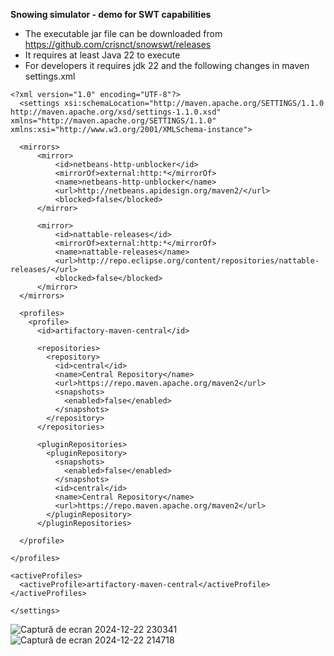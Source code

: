 **Snowing simulator - demo for SWT capabilities**
- The executable jar file can be downloaded from https://github.com/crisnct/snowswt/releases
- It requires at least Java 22 to execute
- For developers it requires jdk 22 and the following changes in maven settings.xml
```
<?xml version="1.0" encoding="UTF-8"?>
  <settings xsi:schemaLocation="http://maven.apache.org/SETTINGS/1.1.0 http://maven.apache.org/xsd/settings-1.1.0.xsd" xmlns="http://maven.apache.org/SETTINGS/1.1.0" xmlns:xsi="http://www.w3.org/2001/XMLSchema-instance">
  
  <mirrors>
      <mirror>
          <id>netbeans-http-unblocker</id>
          <mirrorOf>external:http:*</mirrorOf>
          <name>netbeans-http-unblocker</name>
          <url>http://netbeans.apidesign.org/maven2/</url>
          <blocked>false</blocked>
      </mirror>
		
      <mirror>
          <id>nattable-releases</id>
          <mirrorOf>external:http:*</mirrorOf>
          <name>nattable-releases</name>
          <url>http://repo.eclipse.org/content/repositories/nattable-releases/</url>
          <blocked>false</blocked>
      </mirror>
  </mirrors>

  <profiles>
    <profile>
      <id>artifactory-maven-central</id>

      <repositories>
        <repository>
          <id>central</id>
          <name>Central Repository</name>
          <url>https://repo.maven.apache.org/maven2</url>
          <snapshots>
            <enabled>false</enabled>
          </snapshots>
        </repository>
      </repositories>

      <pluginRepositories>
        <pluginRepository>
          <snapshots>
            <enabled>false</enabled>
          </snapshots>
          <id>central</id>
          <name>Central Repository</name>
          <url>https://repo.maven.apache.org/maven2</url>
        </pluginRepository>
      </pluginRepositories>

  </profile>

</profiles>

<activeProfiles>
  <activeProfile>artifactory-maven-central</activeProfile>
</activeProfiles>

</settings>
```
![Captură de ecran 2024-12-22 230341](https://github.com/user-attachments/assets/a0d0e73b-7a3f-43cb-896a-9b93e73eaee4)
![Captură de ecran 2024-12-22 214718](https://github.com/user-attachments/assets/28f29466-7a29-46cf-9298-1e4e6c274947)

